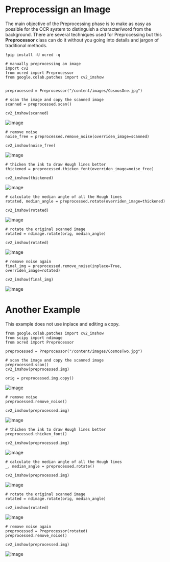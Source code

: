 # Preprocessign an Image

The main objective of the Preprocessing phase is to make as easy as possible for the OCR system to distinguish a character/word from the background. There are several techniques used for Preprocessing but this **Preprocessor** class can do it without you going into details and jargon of traditional methods.

`!pip install -U ocred -q`

```
# manually preprocessing an image
import cv2
from ocred import Preprocessor
from google.colab.patches import cv2_imshow


preprocessed = Preprocessor("/content/images/CosmosOne.jpg")
```

```
# scan the image and copy the scanned image
scanned = preprocessed.scan()

cv2_imshow(scanned)
```

![image](https://user-images.githubusercontent.com/82112540/184899616-2a418f9b-ad82-4bf4-92b7-98a96126dbd1.png)

```
# remove noise
noise_free = preprocessed.remove_noise(overriden_image=scanned)

cv2_imshow(noise_free)
```

![image](https://user-images.githubusercontent.com/82112540/184900366-34551949-42f7-4b6c-b448-8a0a6fb05779.png)

```
# thicken the ink to draw Hough lines better
thickened = preprocessed.thicken_font(overriden_image=noise_free)

cv2_imshow(thickened)
```

![image](https://user-images.githubusercontent.com/82112540/184900996-2eec35d6-ef00-4fc1-bd8d-34944c793b0e.png)

```
# calculate the median angle of all the Hough lines
rotated, median_angle = preprocessed.rotate(overriden_image=thickened)

cv2_imshow(rotated)
```

![image](https://user-images.githubusercontent.com/82112540/184901244-741ea02d-06de-4d39-a9a1-ce04c2eabf91.png)

```
# rotate the original scanned image
rotated = ndimage.rotate(orig, median_angle)

cv2_imshow(rotated)
```

![image](https://user-images.githubusercontent.com/82112540/184902055-61c50a47-7894-4d2d-aba7-89acfa4b53f1.png)

```
# remove noise again
final_img = preprocessed.remove_noise(inplace=True, overriden_image=rotated)

cv2_imshow(final_img)
```

![image](https://user-images.githubusercontent.com/82112540/184902140-42582eac-e765-44b6-b518-b8aa81ada09c.png)

# Another Example
This example does not use inplace and editing a copy. 

```
from google.colab.patches import cv2_imshow
from scipy import ndimage
from ocred import Preprocessor

preprocessed = Preprocessor("/content/images/CosmosTwo.jpg")
```
```
# scan the image and copy the scanned image
preprocessed.scan()
cv2_imshow(preprocessed.img)

orig = preprocessed.img.copy()
```

![image](https://user-images.githubusercontent.com/82112540/187851140-4477b3ca-09d7-4b5c-a8e3-392b002fa913.png)

```
# remove noise
preprocessed.remove_noise()

cv2_imshow(preprocessed.img)
```

![image](https://user-images.githubusercontent.com/82112540/187851252-84fec2bd-9075-4e9a-bcb9-6ee8b2c523e3.png)

```
# thicken the ink to draw Hough lines better
preprocessed.thicken_font()

cv2_imshow(preprocessed.img)
```

![image](https://user-images.githubusercontent.com/82112540/187851321-ee757a57-3a5f-4ef7-9a33-66e1a974e83f.png)

```
# calculate the median angle of all the Hough lines
_, median_angle = preprocessed.rotate()

cv2_imshow(preprocessed.img)
```

![image](https://user-images.githubusercontent.com/82112540/187851384-4cc4eb6a-d7e0-4837-ad29-3bb08b7b097f.png)

```
# rotate the original scanned image
rotated = ndimage.rotate(orig, median_angle)

cv2_imshow(rotated)
```

![image](https://user-images.githubusercontent.com/82112540/187851455-5276c9f6-95dc-420e-811e-13078f83d427.png)

```
# remove noise again
preprocessed = Preprocessor(rotated)
preprocessed.remove_noise()

cv2_imshow(preprocessed.img)
```

![image](https://user-images.githubusercontent.com/82112540/187851524-cf73b190-d1ed-49b6-bf09-47f428e57325.png)
